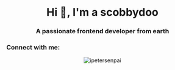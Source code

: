 <h1 align="center">Hi 👋, I'm a scobbydoo</h1>
<h3 align="center">A passionate frontend developer from earth</h3>

<h3 align="left">Connect with me:</h3>
<p align="left">
</p>



<div align="center">
  <p><img src="https://github-readme-streak-stats.herokuapp.com/?user=ipetersenpai&show_icons=true&theme=vision-friendly-dark" alt="ipetersenpai" /></p>
</div>

